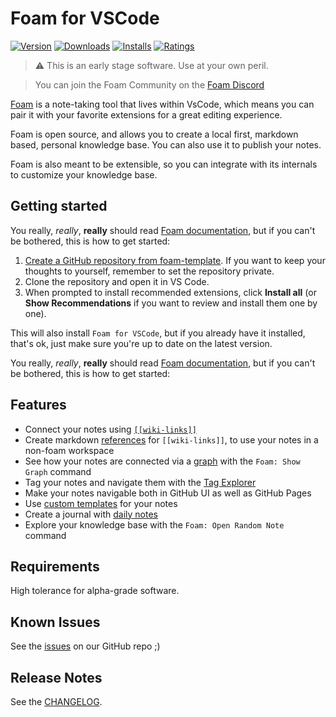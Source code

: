 # Foam for VSCode

[![Version](https://vsmarketplacebadge.apphb.com/version/foam.foam-vscode.svg)](https://marketplace.visualstudio.com/items?itemName=foam.foam-vscode)
[![Downloads](https://img.shields.io/visual-studio-marketplace/d/foam.foam-vscode)](https://marketplace.visualstudio.com/items?itemName=foam.foam-vscode)
[![Installs](https://img.shields.io/visual-studio-marketplace/i/foam.foam-vscode)](https://marketplace.visualstudio.com/items?itemName=foam.foam-vscode)
[![Ratings](https://img.shields.io/visual-studio-marketplace/r/foam.foam-vscode)](https://marketplace.visualstudio.com/items?itemName=foam.foam-vscode)


> ⚠️ This is an early stage software. Use at your own peril.

> You can join the Foam Community on the [Foam Discord](https://discord.gg/EKFyMrVNZ9)

[Foam](https://foambubble.github.io/foam) is a note-taking tool that lives within VsCode, which means you can pair it with your favorite extensions for a great editing experience.

Foam is open source, and allows you to create a local first, markdown based, personal knowledge base. You can also use it to publish your notes.

Foam is also meant to be extensible, so you can integrate with its internals to customize your knowledge base.

## Getting started

You really, _really_, **really** should read [Foam documentation](https://foambubble.github.io/foam), but if you can't be bothered, this is how to get started:

1. [Create a GitHub repository from foam-template](https://github.com/foambubble/foam-template/generate). If you want to keep your thoughts to yourself, remember to set the repository private.
2. Clone the repository and open it in VS Code.
3. When prompted to install recommended extensions, click **Install all** (or **Show Recommendations** if you want to review and install them one by one).

This will also install `Foam for VSCode`, but if you already have it installed, that's ok, just make sure you're up to date on the latest version.

You really, _really_, **really** should read [Foam documentation](https://foambubble.github.io/foam), but if you can't be bothered, this is how to get started:

## Features

- Connect your notes using [`[[wiki-links]]`](https://foambubble.github.io/foam/features/backlinking)
- Create markdown [references](https://foambubble.github.io/foam/features/link-reference-definitions) for `[[wiki-links]]`, to use your notes in a non-foam workspace
- See how your notes are connected via a [graph](https://foambubble.github.io/foam/features/graph-visualisation) with the `Foam: Show Graph` command
- Tag your notes and navigate them with the [Tag Explorer](https://foambubble.github.io/foam/features/tags)
- Make your notes navigable both in GitHub UI as well as GitHub Pages
- Use [custom templates](https://foambubble.github.io/foam/features/note-templates) for your notes
- Create a journal with [daily notes](https://foambubble.github.io/foam/features/daily-notes)
- Explore your knowledge base with the `Foam: Open Random Note` command

## Requirements

High tolerance for alpha-grade software.

## Known Issues

See the [issues](https://github.com/foambubble/foam/issues/) on our GitHub repo ;)

## Release Notes

See the [CHANGELOG](CHANGELOG.md).
